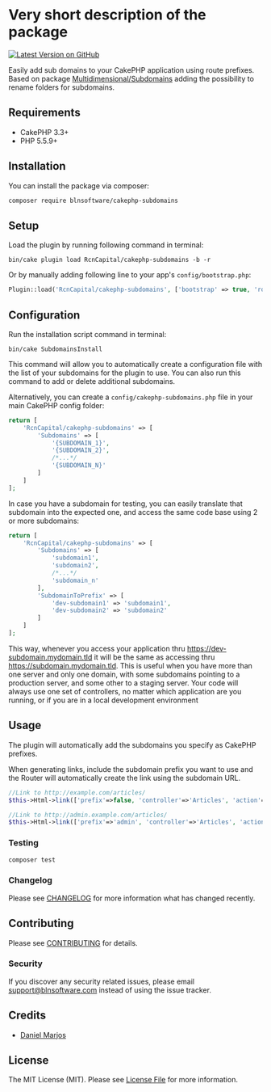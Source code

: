 # Very short description of the package

[![Latest Version on GitHub](https://img.shields.io/github/package-json/v/blnsoftware/cakephp-subdomains.svg?style=flat-square)](https://github.com/blnsoftware/cakephp-subdomains)

Easily add sub domains to your CakePHP application using route prefixes. Based on package [Multidimensional/Subdomains](https://github.com/multidimension-al/cakephp-subdomains) adding the possibility to rename folders for subdomains.

## Requirements

* CakePHP 3.3+
* PHP 5.5.9+

## Installation

You can install the package via composer:

```bash
composer require blnsoftware/cakephp-subdomains
```

## Setup


Load the plugin by running following command in terminal:

```
bin/cake plugin load RcnCapital/cakephp-subdomains -b -r
```

Or by manually adding following line to your app's `config/bootstrap.php`:

```php
Plugin::load('RcnCapital/cakephp-subdomains', ['bootstrap' => true, 'routes' => true]);
```

## Configuration

Run the installation script command in terminal:

```
bin/cake SubdomainsInstall
```

This command will allow you to automatically create a configuration file with the list of your subdomains for the plugin to use. You can also run this command to add or delete additional subdomains.

Alternatively, you can create a `config/cakephp-subdomains.php` file in your main CakePHP config folder:

```php
return [
    'RcnCapital/cakephp-subdomains' => [
		'Subdomains' => [
			'{SUBDOMAIN_1}', 
			'{SUBDOMAIN_2}', 
			/*...*/ 
			'{SUBDOMAIN_N}'
		]
	]
];
```

In case you have a subdomain for testing, you can easily translate that subdomain into the expected one, and access the same code base using 2 or more subdomains:

```php
return [
    'RcnCapital/cakephp-subdomains' => [
		'Subdomains' => [
			'subdomain1', 
			'subdomain2', 
			/*...*/ 
			'subdomain_n'
		],
		'SubdomainToPrefix' => [
			'dev-subdomain1' => 'subdomain1',
			'dev-subdomain2' => 'subdomain2'
		]
	]
];
```

This way, whenever you access your application thru https://dev-subdomain.mydomain.tld it will be the same as accessing thru https://subdomain.mydomain.tld. This is useful when you have more than one server and only one domain, with some subdomains pointing to a production server, and some other to a staging server. Your code will always use one set of controllers, no matter which application are you running, or if you are in a local development environment


## Usage

The plugin will automatically add the subdomains you specify as CakePHP prefixes. 

When generating links, include the subdomain prefix you want to use and the Router will automatically create the link using the subdomain URL.

```php
//Link to http://example.com/articles/
$this->Html->link(['prefix'=>false, 'controller'=>'Articles', 'action'=>'index']);

//Link to http://admin.example.com/articles/
$this->Html->link(['prefix'=>'admin', 'controller'=>'Articles', 'action'=>'index']);
```

### Testing

``` bash
composer test
```

### Changelog

Please see [CHANGELOG](CHANGELOG.md) for more information what has changed recently.

## Contributing

Please see [CONTRIBUTING](CONTRIBUTING.md) for details.

### Security

If you discover any security related issues, please email support@blnsoftware.com instead of using the issue tracker.

## Credits

- [Daniel Marjos](https://github.com/blnsoftware)

## License

The MIT License (MIT). Please see [License File](LICENSE.md) for more information.

